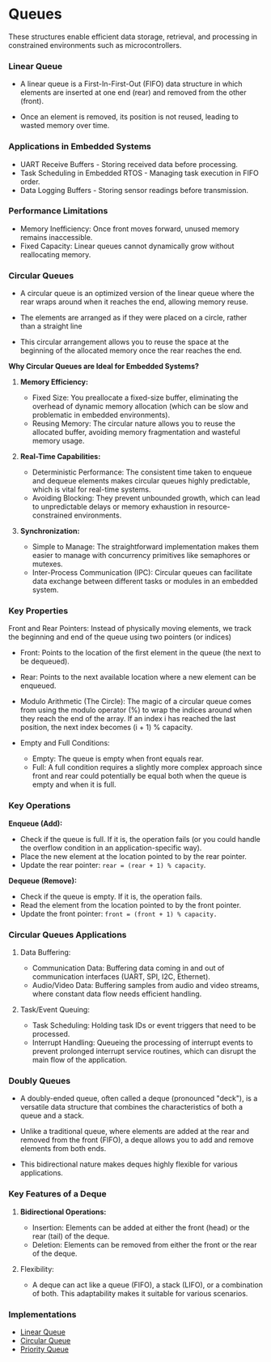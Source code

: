 # Queues

These structures enable efficient data storage, retrieval, and processing in
constrained environments such as microcontrollers.

### Linear Queue

- A linear queue is a First-In-First-Out (FIFO) data structure in which elements
are inserted at one end (rear) and removed from the other (front).

- Once an element is removed, its position is not reused, leading to wasted
memory over time.

### Applications in Embedded Systems

- UART Receive Buffers - Storing received data before processing.
- Task Scheduling in Embedded RTOS - Managing task execution in FIFO order.
- Data Logging Buffers - Storing sensor readings before transmission.

### Performance Limitations

- Memory Inefficiency: Once front moves forward, unused memory remains inaccessible.
- Fixed Capacity: Linear queues cannot dynamically grow without reallocating memory.

### Circular Queues

- A circular queue is an optimized version of the linear queue where the rear
wraps around when it reaches the end, allowing memory reuse.

- The elements are arranged as if they were placed on a circle, rather than a
straight line

- This circular arrangement allows you to reuse the space at the beginning of
the allocated memory once the rear reaches the end.

**Why Circular Queues are Ideal for Embedded Systems?**

1. **Memory Efficiency:**
    - Fixed Size: You preallocate a fixed-size buffer, eliminating the overhead
    of dynamic memory allocation (which can be slow and problematic in embedded
    environments).
    - Reusing Memory: The circular nature allows you to reuse the allocated
    buffer, avoiding memory fragmentation and wasteful memory usage.

2. **Real-Time Capabilities:**
    - Deterministic Performance: The consistent time taken to enqueue and
    dequeue elements makes circular queues highly predictable, which is vital
    for real-time systems.
    - Avoiding Blocking: They prevent unbounded growth, which can lead to
    unpredictable delays or memory exhaustion in resource-constrained
    environments.

3. **Synchronization:**
    - Simple to Manage: The straightforward implementation makes them easier to
    manage with concurrency primitives like semaphores or mutexes.
    - Inter-Process Communication (IPC): Circular queues can facilitate data
    exchange between different tasks or modules in an embedded system.

### Key Properties

Front and Rear Pointers: Instead of physically moving elements, we track the
beginning and end of the queue using two pointers (or indices)

- Front: Points to the location of the first element in the queue (the next to
be dequeued).
- Rear: Points to the next available location where a new element can be
enqueued.
- Modulo Arithmetic (The Circle): The magic of a circular queue comes from using
the modulo operator (%) to wrap the indices around when they reach the end of
the array.  If an index i has reached the last position, the next index becomes
(i + 1) % capacity.

- Empty and Full Conditions:
    - Empty: The queue is empty when front equals rear.
    - Full: A full condition requires a slightly more complex approach since
    front and rear could potentially be equal both when the queue is empty and
    when it is full.

### Key Operations

**Enqueue (Add):**
- Check if the queue is full. If it is, the operation fails (or you could handle
the overflow condition in an application-specific way).
- Place the new element at the location pointed to by the rear pointer.
- Update the rear pointer: `rear = (rear + 1) % capacity`.

**Dequeue (Remove):**
- Check if the queue is empty. If it is, the operation fails.
- Read the element from the location pointed to by the front pointer.
- Update the front pointer: `front = (front + 1) % capacity.`

### Circular Queues Applications

1. Data Buffering:
    - Communication Data: Buffering data coming in and out of communication
    interfaces (UART, SPI, I2C, Ethernet).
    - Audio/Video Data: Buffering samples from audio and video streams, where
    constant data flow needs efficient handling.

2. Task/Event Queuing:
    - Task Scheduling: Holding task IDs or event triggers that need to be
    processed.
    - Interrupt Handling: Queueing the processing of interrupt events to prevent
    prolonged interrupt service routines, which can disrupt the main flow of the
    application.

### Doubly Queues

- A doubly-ended queue, often called a deque (pronounced "deck"), is a versatile
data structure that combines the characteristics of both a queue and a stack.

- Unlike a traditional queue, where elements are added at the rear and removed
from the front (FIFO), a deque allows you to add and remove elements from both
ends.

- This bidirectional nature makes deques highly flexible for various applications.

### Key Features of a Deque

1. **Bidirectional Operations:**
    - Insertion: Elements can be added at either the front (head) or the rear
    (tail) of the deque.
    - Deletion: Elements can be removed from either the front or the rear of the
    deque.

2. Flexibility:
    - A deque can act like a queue (FIFO), a stack (LIFO), or a combination of
    both. This adaptability makes it suitable for various scenarios.

### Implementations

- [Linear Queue](app/Src/linear_queue.c)
- [Circular Queue](app/Src/circular_queue.c)
- [Priority Queue](app/Src/priority_queue.c)
